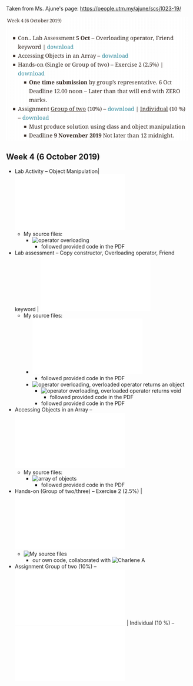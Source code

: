 Taken from Ms. Ajune's page: https://people.utm.my/ajune/scsj1023-19/

![week_04.png](week_04.png?raw=true)

## Week 4 (6 October 2019)

* Lab Activity – Object Manipulation| ![download](../week_03_05-Oct-2019/Activity.pdf)
    * My source files:
        * ![operator overloading](lab_activity_–_object_manipulation/03_operator_overloading/)
            * followed provided code in the PDF
* Lab assessment – Copy constructor, Overloading operator, Friend keyword | ![download](../week_03_05-Oct-2019/copyconstructor.pdf)
    * My source files:
        * ![copy constructor const in reference parameter](lab_assessment_–_copy_constructor/copy_constructor_constref.cpp)
            * followed provided code in the PDF
        * ![operator overloading, overloaded operator returns an object](lab_assessment_–_operator_overloading)
            * ![operator overloading, overloaded operator returns void](lab_assessment_–_operator_overloading/return_void)
                * followed provided code in the PDF
            * followed provided code in the PDF
* Accessing Objects in an Array – ![download](Array-of-object.pdf)
    * My source files:
        * ![array of objects](accessing_objects_in_an_array)
            * followed provided code in the PDF
* Hands-on (Group of two/three) – Exercise 2 (2.5%) | ![download](A-box.pdf)
    * ![My source files](exercise_02)
        * our own code, collaborated with ![Charlene A](https://github.com/Chikoness)
* Assignment Group of two (10%) – ![download](Triangular-Grid.pdf) | Individual (10 %) – ![download](Jugs-Puzzle.pdf)